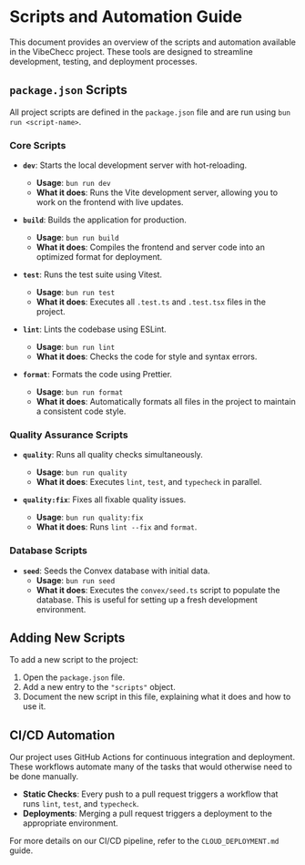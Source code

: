 # Scripts and Automation Guide

This document provides an overview of the scripts and automation available in the VibeChecc project. These tools are designed to streamline development, testing, and deployment processes.

## `package.json` Scripts

All project scripts are defined in the `package.json` file and are run using `bun run <script-name>`.

### Core Scripts

-   **`dev`**: Starts the local development server with hot-reloading.
    -   **Usage**: `bun run dev`
    -   **What it does**: Runs the Vite development server, allowing you to work on the frontend with live updates.

-   **`build`**: Builds the application for production.
    -   **Usage**: `bun run build`
    -   **What it does**: Compiles the frontend and server code into an optimized format for deployment.

-   **`test`**: Runs the test suite using Vitest.
    -   **Usage**: `bun run test`
    -   **What it does**: Executes all `.test.ts` and `.test.tsx` files in the project.

-   **`lint`**: Lints the codebase using ESLint.
    -   **Usage**: `bun run lint`
    -   **What it does**: Checks the code for style and syntax errors.

-   **`format`**: Formats the code using Prettier.
    -   **Usage**: `bun run format`
    -   **What it does**: Automatically formats all files in the project to maintain a consistent code style.

### Quality Assurance Scripts

-   **`quality`**: Runs all quality checks simultaneously.
    -   **Usage**: `bun run quality`
    -   **What it does**: Executes `lint`, `test`, and `typecheck` in parallel.

-   **`quality:fix`**: Fixes all fixable quality issues.
    -   **Usage**: `bun run quality:fix`
    -   **What it does**: Runs `lint --fix` and `format`.

### Database Scripts

-   **`seed`**: Seeds the Convex database with initial data.
    -   **Usage**: `bun run seed`
    -   **What it does**: Executes the `convex/seed.ts` script to populate the database. This is useful for setting up a fresh development environment.

## Adding New Scripts

To add a new script to the project:

1.  Open the `package.json` file.
2.  Add a new entry to the `"scripts"` object.
3.  Document the new script in this file, explaining what it does and how to use it.

## CI/CD Automation

Our project uses GitHub Actions for continuous integration and deployment. These workflows automate many of the tasks that would otherwise need to be done manually.

-   **Static Checks**: Every push to a pull request triggers a workflow that runs `lint`, `test`, and `typecheck`.
-   **Deployments**: Merging a pull request triggers a deployment to the appropriate environment.

For more details on our CI/CD pipeline, refer to the `CLOUD_DEPLOYMENT.md` guide.